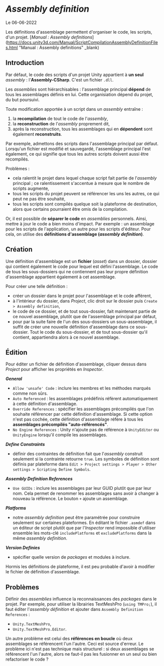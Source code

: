 # *Assembly definition*

Le 06-06-2022

Les définitions d'assemblage permettent d'organiser le code, les scripts, d'un projet. [*Manual : Assembly definitions*](https://docs.unity3d.com/Manual/ScriptCompilationAssemblyDefinitionFiles.html "Manual : Assembly definitions" _blank)

## Introduction

Par défaut, le code des scripts d'un projet Unity appartient à **un seul** *assembly* : l'**Assembly-CSharp**. C'est un fichier `.dll`.

Les *assemblies* sont hiérarchisables : l'assemblage principal **dépend** de tous les assemblages définis en lui. Cette organisiation dépend du projet, du but poursuivi.

Toute modification apportée à un script dans un *assembly* entraîne :
1. la **recompilation** de tout le code de l'*assembly*,
2. la **reconstruction** de l'*assembly* proprement dit, 
3. après la reconstruction, tous les assemblages qui en **dépendent** sont également **reconstruits**. 

Par exemple, admettons des scripts dans l'assemblage principal par défaut. Lorsqu'un fichier est modifié et sauvegardé, l'assemblage principal l'est également, ce qui signifie que tous les autres scripts doivent aussi être recompilés.

Problèmes : 
- cela ralentit le projet dans lequel chaque script fait partie de l'*assembly* principal ; ce ralentissement s'accentue à mesure que le nombre de scripts augmente, 
- tous les scripts du projet peuvent se référencer les uns les autres, ce qui peut ne pas être souhaité,
- tous les scripts sont compilés quelque soit la plateforme de destination, alors que certains pourraient être omis de la compilation.

Or, il est possible de **séparer le code** en *assemblies* personnels. Ainsi, mettre à jour le code a bien moins d'impact. Par exemple : un assemblage pour les scripts de l'application, un autre pour les scripts d'éditeur. Pour cela, on utilise des **définitions d'assemblage (*assembly definition*)**. 

## Création

Une définition d'assemblage est un **fichier** (*asset*) dans un dossier, dossier qui contient également le code pour lequel est défini l'assemblage. Le code de tous les sous-dossiers qui ne contiennent pas leur propre définition d'assemblage appartient également à cet assemblage.

Pour créer une telle définition :
- créer un dossier dans le projet pour l'assemblage et le code afférent,
- à l'intérieur du dossier, dans *Project*, clic droit sur le dossier puis `Create > Assembly definition`,
- le code de ce dossier, et de tout sous-dossier, fait maintenant partie de ce nouvel assemblage, plutôt que de l'assemblage principal par défaut,
- pour par la suite faire de l'un des sous-dossiers un sous-assemblage, il suffit de créer une nouvelle définition d'assemblage dans ce sous-dossier. Tout le code du sous-dossier, et de tout sous-dossier qu'il contient, appartiendra alors à ce nouvel assemblage.

## Édition

Pour éditer un fichier de définition d'assemblage, cliquer dessus dans *Project* pour afficher les propriétés en *Inspector*.

***General***
- `Allow 'unsafe' Code` : inclure les membres et les méthodes marqués comme non sûrs.
- `Auto Referenced` : les assemblages prédéfinis réfèrent automatiquement à cette définition d'assemblage.
- `Override References` : spécifier les assemblages précompilés que l'on souhaite référencer par cette définition d'assemblage. Si cette option n'est pas cochée, cette définition d'assemblage  réfère à tous les **assemblages précompilés "auto-référencés"**.
- `No Engine References` : Unity n'ajoute pas de référence à `UnityEditor` ou `UnityEngine` lorsqu'il compile les assemblages.

***Define Constraints***
- définir des contraintes de définition fait que l'*assembly* construit seulement si la contrainte retourne `true`. Les symboles de définition sont définis par plateforme dans `Edit > Project settings > Player > Other settings > Scripting Define Symbols`.

***Assembly Definition References***
- `Use GUIDs` : inclure les assemblages par leur GUID plutôt que par leur nom. Cela permet de renommer les assemblages sans avoir à changer à nouveau la référence. Le bouton `+` ajoute un assemblage.

***Platforms*** 
- notre *assembly definition* peut être paramétrée pour construire seulement sur certaines plateformes. En éditant le fichier `.asmdef` dans un éditeur de script plutôt que par l'*Inspector* rend impossible d'utiliser ensemble les mots-clé `includePlatforms` et `excludePlatforms` dans la même *assembly definition*.

***Version Definies***
- spécifier quelle version de *packages* et modules à inclure.

Hormis les définitions de plateforme, il est peu probable d'avoir à modifier le fichier de définition d'assemblage.

## Problèmes

Définir des *assemblies* influence la reconnaissances des *packages* dans le projet. Par exemple, pour utiliser la librairies TextMeshPro (`using TMPro;`), il faut éditer l'*assembly définition* et ajouter dans `Assembly Definition References` :
- `Unity.TextMeshPro`,
- `Unity.TextMeshPro.Editor`.

Un autre problème est celui des **références en boucle** où deux assemblages se référencent l'un l'autre. Ceci est source d'erreur. Le problème ici n'est pas technique mais structurel : si deux assemblages se référencent l'un l'autre, alors ne faut-il pas les fusionner en un seul ou bien refactoriser le code ?
